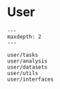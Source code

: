 # User

```{toctree}
---
maxdepth: 2
---

user/tasks
user/analysis
user/datasets
user/utils
user/interfaces
```
